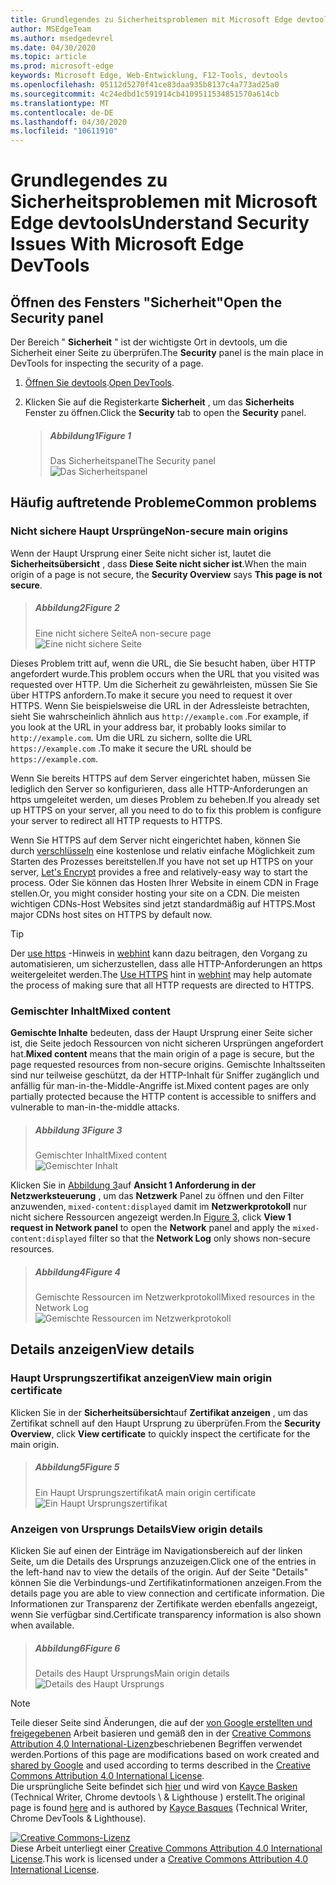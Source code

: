 ```yaml
---
title: Grundlegendes zu Sicherheitsproblemen mit Microsoft Edge devtools
author: MSEdgeTeam
ms.author: msedgedevrel
ms.date: 04/30/2020
ms.topic: article
ms.prod: microsoft-edge
keywords: Microsoft Edge, Web-Entwicklung, F12-Tools, devtools
ms.openlocfilehash: 05112d5270f41ce83daa935b8137c4a773ad25a0
ms.sourcegitcommit: 4c24edbd1c591914cb4109511534851570a614cb
ms.translationtype: MT
ms.contentlocale: de-DE
ms.lasthandoff: 04/30/2020
ms.locfileid: "10611910"
---
```

<!-- Copyright Kayce Basques 

   Licensed under the Apache License, Version 2.0 (the "License");
   you may not use this file except in compliance with the License.
   You may obtain a copy of the License at

       https://www.apache.org/licenses/LICENSE-2.0

   Unless required by applicable law or agreed to in writing, software
   distributed under the License is distributed on an "AS IS" BASIS,
   WITHOUT WARRANTIES OR CONDITIONS OF ANY KIND, either express or implied.
   See the License for the specific language governing permissions and
   limitations under the License.  -->  





# <span data-ttu-id="5cdc2-103">Grundlegendes zu Sicherheitsproblemen mit Microsoft Edge devtools</span><span class="sxs-lookup"><span data-stu-id="5cdc2-103">Understand Security Issues With Microsoft Edge DevTools</span></span>   

  

<!--Use the **Security** Panel in [Microsoft Edge DevTools][MicrosoftEdgeDevTools] to make sure HTTPS is properly implemented on a page.  See **Why HTTPS Matters** to learn why every website should be protected with HTTPS, even sites that do not handle sensitive user data.  -->  

<!--todo: add section when why-https is available -->  

## <span data-ttu-id="5cdc2-104">Öffnen des Fensters "Sicherheit"</span><span class="sxs-lookup"><span data-stu-id="5cdc2-104">Open the Security panel</span></span>   

<span data-ttu-id="5cdc2-105">Der Bereich " **Sicherheit** " ist der wichtigste Ort in devtools, um die Sicherheit einer Seite zu überprüfen.</span><span class="sxs-lookup"><span data-stu-id="5cdc2-105">The **Security** panel is the main place in DevTools for inspecting the security of a page.</span></span>  

1.  <span data-ttu-id="5cdc2-106">[Öffnen Sie devtools][DevToolsOpen].</span><span class="sxs-lookup"><span data-stu-id="5cdc2-106">[Open DevTools][DevToolsOpen].</span></span>  

1.  <span data-ttu-id="5cdc2-107">Klicken Sie auf die Registerkarte **Sicherheit** , um das **Sicherheits** Fenster zu öffnen.</span><span class="sxs-lookup"><span data-stu-id="5cdc2-107">Click the **Security** tab to open the **Security** panel.</span></span>  
    
    > ##### <span data-ttu-id="5cdc2-108">Abbildung1</span><span class="sxs-lookup"><span data-stu-id="5cdc2-108">Figure 1</span></span>  
    > <span data-ttu-id="5cdc2-109">Das Sicherheitspanel</span><span class="sxs-lookup"><span data-stu-id="5cdc2-109">The Security panel</span></span>  
    > ![Das Sicherheitspanel][ImageSecurityPanel]  
    
## <span data-ttu-id="5cdc2-111">Häufig auftretende Probleme</span><span class="sxs-lookup"><span data-stu-id="5cdc2-111">Common problems</span></span>   

### <span data-ttu-id="5cdc2-112">Nicht sichere Haupt Ursprünge</span><span class="sxs-lookup"><span data-stu-id="5cdc2-112">Non-secure main origins</span></span>   

<span data-ttu-id="5cdc2-113">Wenn der Haupt Ursprung einer Seite nicht sicher ist, lautet die **Sicherheitsübersicht** , dass **Diese Seite nicht sicher ist**.</span><span class="sxs-lookup"><span data-stu-id="5cdc2-113">When the main origin of a page is not secure, the **Security Overview** says **This page is not secure**.</span></span>  

> ##### <span data-ttu-id="5cdc2-114">Abbildung2</span><span class="sxs-lookup"><span data-stu-id="5cdc2-114">Figure 2</span></span>  
> <span data-ttu-id="5cdc2-115">Eine nicht sichere Seite</span><span class="sxs-lookup"><span data-stu-id="5cdc2-115">A non-secure page</span></span>  
> ![Eine nicht sichere Seite][ImageNonSecurePage]  

<span data-ttu-id="5cdc2-117">Dieses Problem tritt auf, wenn die URL, die Sie besucht haben, über HTTP angefordert wurde.</span><span class="sxs-lookup"><span data-stu-id="5cdc2-117">This problem occurs when the URL that you visited was requested over HTTP.</span></span>  <span data-ttu-id="5cdc2-118">Um die Sicherheit zu gewährleisten, müssen Sie Sie über HTTPS anfordern.</span><span class="sxs-lookup"><span data-stu-id="5cdc2-118">To make it secure you need to request it over HTTPS.</span></span>  <span data-ttu-id="5cdc2-119">Wenn Sie beispielsweise die URL in der Adressleiste betrachten, sieht Sie wahrscheinlich ähnlich aus `http://example.com` .</span><span class="sxs-lookup"><span data-stu-id="5cdc2-119">For example, if you look at the URL in your address bar, it probably looks similar to `http://example.com`.</span></span>  <span data-ttu-id="5cdc2-120">Um die URL zu sichern, sollte die URL `https://example.com` .</span><span class="sxs-lookup"><span data-stu-id="5cdc2-120">To make it secure the URL should be `https://example.com`.</span></span>  

<span data-ttu-id="5cdc2-121">Wenn Sie bereits HTTPS auf dem Server eingerichtet haben, müssen Sie lediglich den Server so konfigurieren, dass alle HTTP-Anforderungen an https umgeleitet werden, um dieses Problem zu beheben.</span><span class="sxs-lookup"><span data-stu-id="5cdc2-121">If you already set up HTTPS on your server, all you need to do to fix this problem is configure your server to redirect all HTTP requests to HTTPS.</span></span>  

<span data-ttu-id="5cdc2-122">Wenn Sie HTTPS auf dem Server nicht eingerichtet haben, können Sie durch [verschlüsseln][LetsEncrypt] eine ﻿kostenlose und relativ einfache Möglichkeit zum Starten des Prozesses bereitstellen.</span><span class="sxs-lookup"><span data-stu-id="5cdc2-122">If you have not set up HTTPS on your server, [Let's Encrypt][LetsEncrypt] provides a free and relatively-easy way to start the process.</span></span>  <span data-ttu-id="5cdc2-123">Oder Sie können das Hosten Ihrer Website in einem CDN in Frage stellen.</span><span class="sxs-lookup"><span data-stu-id="5cdc2-123">Or, you might consider hosting your site on a CDN.</span></span>  <span data-ttu-id="5cdc2-124">Die meisten wichtigen CDNs-Host Websites sind jetzt standardmäßig auf HTTPS.</span><span class="sxs-lookup"><span data-stu-id="5cdc2-124">Most major CDNs host sites on HTTPS by default now.</span></span>  

> [!TIP]
> <span data-ttu-id="5cdc2-125">Der [use https][WebhintUseHttps] -Hinweis in [webhint][Webhint] kann dazu beitragen, den Vorgang zu automatisieren, um sicherzustellen, dass alle HTTP-Anforderungen an https weitergeleitet werden.</span><span class="sxs-lookup"><span data-stu-id="5cdc2-125">The [Use HTTPS][WebhintUseHttps] hint in [webhint][Webhint] may help automate the process of making sure that all HTTP requests are directed to HTTPS.</span></span>  

### <span data-ttu-id="5cdc2-126">Gemischter Inhalt</span><span class="sxs-lookup"><span data-stu-id="5cdc2-126">Mixed content</span></span>   

<span data-ttu-id="5cdc2-127">**Gemischte Inhalte** bedeuten, dass der Haupt Ursprung einer Seite sicher ist, die Seite jedoch Ressourcen von nicht sicheren Ursprüngen angefordert hat.</span><span class="sxs-lookup"><span data-stu-id="5cdc2-127">**Mixed content** means that the main origin of a page is secure, but the page requested resources from non-secure origins.</span></span>  <span data-ttu-id="5cdc2-128">Gemischte Inhaltsseiten sind nur teilweise geschützt, da der HTTP-Inhalt für Sniffer zugänglich und anfällig für man-in-the-Middle-Angriffe ist.</span><span class="sxs-lookup"><span data-stu-id="5cdc2-128">Mixed content pages are only partially protected because the HTTP content is accessible to sniffers and vulnerable to man-in-the-middle attacks.</span></span>  

> ##### <span data-ttu-id="5cdc2-129">Abbildung 3</span><span class="sxs-lookup"><span data-stu-id="5cdc2-129">Figure 3</span></span>  
> <span data-ttu-id="5cdc2-130">Gemischter Inhalt</span><span class="sxs-lookup"><span data-stu-id="5cdc2-130">Mixed content</span></span>  
> ![Gemischter Inhalt][ImageMixedContent]  

<span data-ttu-id="5cdc2-132">Klicken Sie in [Abbildung 3](#figure-3)auf **Ansicht 1 Anforderung in der Netzwerksteuerung** , um das **Netzwerk** Panel zu öffnen und den Filter anzuwenden, `mixed-content:displayed` damit im **Netzwerkprotokoll** nur nicht sichere Ressourcen angezeigt werden.</span><span class="sxs-lookup"><span data-stu-id="5cdc2-132">In [Figure 3](#figure-3), click **View 1 request in Network panel** to open the **Network** panel and apply the `mixed-content:displayed` filter so that the **Network Log** only shows non-secure resources.</span></span>  

> ##### <span data-ttu-id="5cdc2-133">Abbildung4</span><span class="sxs-lookup"><span data-stu-id="5cdc2-133">Figure 4</span></span>  
> <span data-ttu-id="5cdc2-134">Gemischte Ressourcen im Netzwerkprotokoll</span><span class="sxs-lookup"><span data-stu-id="5cdc2-134">Mixed resources in the Network Log</span></span>  
> ![Gemischte Ressourcen im Netzwerkprotokoll][ImageMixedResourcesNetworkLog]  

## <span data-ttu-id="5cdc2-136">Details anzeigen</span><span class="sxs-lookup"><span data-stu-id="5cdc2-136">View details</span></span>   

### <span data-ttu-id="5cdc2-137">Haupt Ursprungszertifikat anzeigen</span><span class="sxs-lookup"><span data-stu-id="5cdc2-137">View main origin certificate</span></span>   

<span data-ttu-id="5cdc2-138">Klicken Sie in der **Sicherheitsübersicht**auf **Zertifikat anzeigen** , um das Zertifikat schnell auf den Haupt Ursprung zu überprüfen.</span><span class="sxs-lookup"><span data-stu-id="5cdc2-138">From the **Security Overview**, click **View certificate** to quickly inspect the certificate for the main origin.</span></span>  

> ##### <span data-ttu-id="5cdc2-139">Abbildung5</span><span class="sxs-lookup"><span data-stu-id="5cdc2-139">Figure 5</span></span>  
> <span data-ttu-id="5cdc2-140">Ein Haupt Ursprungszertifikat</span><span class="sxs-lookup"><span data-stu-id="5cdc2-140">A main origin certificate</span></span>  
> ![Ein Haupt Ursprungszertifikat][ImageCertificate]  

### <span data-ttu-id="5cdc2-142">Anzeigen von Ursprungs Details</span><span class="sxs-lookup"><span data-stu-id="5cdc2-142">View origin details</span></span>   

<span data-ttu-id="5cdc2-143">Klicken Sie auf einen der Einträge im Navigationsbereich auf der linken Seite, um die Details des Ursprungs anzuzeigen.</span><span class="sxs-lookup"><span data-stu-id="5cdc2-143">Click one of the entries in the left-hand nav to view the details of the origin.</span></span>  <span data-ttu-id="5cdc2-144">Auf der Seite "Details" können Sie die Verbindungs-und Zertifikatinformationen anzeigen.</span><span class="sxs-lookup"><span data-stu-id="5cdc2-144">From the details page you are able to view connection and certificate information.</span></span>  <span data-ttu-id="5cdc2-145">Die Informationen zur Transparenz der Zertifikate werden ebenfalls angezeigt, wenn Sie verfügbar sind.</span><span class="sxs-lookup"><span data-stu-id="5cdc2-145">Certificate transparency information is also shown when available.</span></span>  

> ##### <span data-ttu-id="5cdc2-146">Abbildung6</span><span class="sxs-lookup"><span data-stu-id="5cdc2-146">Figure 6</span></span>  
> <span data-ttu-id="5cdc2-147">Details des Haupt Ursprungs</span><span class="sxs-lookup"><span data-stu-id="5cdc2-147">Main origin details</span></span>  
> ![Details des Haupt Ursprungs][ImageOriginDetails]  

 



<!-- image links -->  

[ImageSecurityPanel]: /microsoft-edge/devtools-guide-chromium/media/security-security-overview-secure.msft.png "Abbildung 1: das Sicherheitspanel"  
[ImageNonSecurePage]: /microsoft-edge/devtools-guide-chromium/media/security-security-overview-non-secure.msft.png "Abbildung 2: eine nicht sichere Seite"  
[ImageMixedContent]: /microsoft-edge/devtools-guide-chromium/media/security-security-overview-mixed-secure.msft.png "Abbildung 3: gemischter Inhalt"  
[ImageMixedResourcesNetworkLog]: /microsoft-edge/devtools-guide-chromium/media/security-network-filter.msft.png "Abbildung 4: gemischte Ressourcen im Netzwerkprotokoll"  
[ImageCertificate]: /microsoft-edge/devtools-guide-chromium/media/security-security-overview-secure-view-certificate.msft.png "Abbildung 5: ein Haupt Ursprungszertifikat"  
[ImageOriginDetails]: /microsoft-edge/devtools-guide-chromium/media/security-security-overview-mixed-secure-main-origin.msft.png "Abbildung 6: Details des Haupt Ursprungs"  

<!-- links -->  

[MicrosoftEdgeDevTools]: /microsoft-edge/devtools-guide-chromium "Microsoft Edge (Chrom)-Entwickler Tools"  
[DevToolsOpen]: /microsoft-edge/devtools-guide-chromium/open "Öffnen von Microsoft Edge devtools"  


[LetsEncrypt]: https://letsencrypt.org "Verschlüsseln-﻿kostenlose SSL/TLS-Zertifikate"  

[Webhint]: https://webhint.io "webhint"  
[WebhintUseHttps]: https://webhint.io/docs/user-guide/hints/hint-https-only "Verwenden von HTTPS | webhint-Dokumentation"  

<!--[mixed]: /web/fundamentals/security/prevent-mixed-content/what-is-mixed-content ""  -->

> [!NOTE]
> <span data-ttu-id="5cdc2-160">Teile dieser Seite sind Änderungen, die auf der [von Google erstellten und freigegebenen][GoogleSitePolicies] Arbeit basieren und gemäß den in der [Creative Commons Attribution 4,0 International-Lizenz][CCA4IL]beschriebenen Begriffen verwendet werden.</span><span class="sxs-lookup"><span data-stu-id="5cdc2-160">Portions of this page are modifications based on work created and [shared by Google][GoogleSitePolicies] and used according to terms described in the [Creative Commons Attribution 4.0 International License][CCA4IL].</span></span>  
> <span data-ttu-id="5cdc2-161">Die ursprüngliche Seite befindet sich [hier](https://developers.google.com/web/tools/chrome-devtools/security/index) und wird von [Kayce Basken][KayceBasques] (Technical Writer, Chrome devtools \ & Lighthouse \) erstellt.</span><span class="sxs-lookup"><span data-stu-id="5cdc2-161">The original page is found [here](https://developers.google.com/web/tools/chrome-devtools/security/index) and is authored by [Kayce Basques][KayceBasques] \(Technical Writer, Chrome DevTools \& Lighthouse\).</span></span>  

[![Creative Commons-Lizenz][CCby4Image]][CCA4IL]  
<span data-ttu-id="5cdc2-163">Diese Arbeit unterliegt einer [Creative Commons Attribution 4.0 International License][CCA4IL].</span><span class="sxs-lookup"><span data-stu-id="5cdc2-163">This work is licensed under a [Creative Commons Attribution 4.0 International License][CCA4IL].</span></span>  

[CCA4IL]: https://creativecommons.org/licenses/by/4.0  
[CCby4Image]: https://i.creativecommons.org/l/by/4.0/88x31.png  
[GoogleSitePolicies]: https://developers.google.com/terms/site-policies  
[KayceBasques]: https://developers.google.com/web/resources/contributors/kaycebasques  

